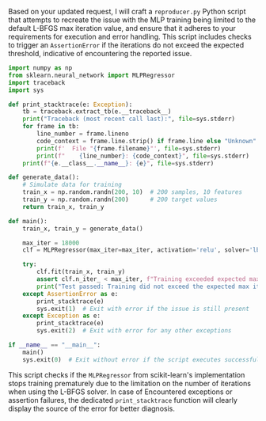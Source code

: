 Based on your updated request, I will craft a `reproducer.py` Python script that attempts to recreate the issue with the MLP training being limited to the default L-BFGS max iteration value, and ensure that it adheres to your requirements for execution and error handling. This script includes checks to trigger an `AssertionError` if the iterations do not exceed the expected threshold, indicative of encountering the reported issue.

```python
import numpy as np
from sklearn.neural_network import MLPRegressor
import traceback
import sys

def print_stacktrace(e: Exception):
    tb = traceback.extract_tb(e.__traceback__)
    print("Traceback (most recent call last):", file=sys.stderr)
    for frame in tb:
        line_number = frame.lineno
        code_context = frame.line.strip() if frame.line else "Unknown"
        print(f'  File "{frame.filename}"', file=sys.stderr)
        print(f"    {line_number}: {code_context}", file=sys.stderr)
    print(f"{e.__class__.__name__}: {e}", file=sys.stderr)

def generate_data():
    # Simulate data for training
    train_x = np.random.randn(200, 10)  # 200 samples, 10 features
    train_y = np.random.randn(200)      # 200 target values
    return train_x, train_y

def main():
    train_x, train_y = generate_data()

    max_iter = 18000
    clf = MLPRegressor(max_iter=max_iter, activation='relu', solver='lbfgs', verbose=True)

    try:
        clf.fit(train_x, train_y)
        assert clf.n_iter_ < max_iter, f"Training exceeded expected max iterations: {max_iter}"
        print("Test passed: Training did not exceed the expected max iterations.")
    except AssertionError as e:
        print_stacktrace(e)
        sys.exit(1)  # Exit with error if the issue is still present
    except Exception as e:
        print_stacktrace(e)
        sys.exit(2)  # Exit with error for any other exceptions

if __name__ == "__main__":
    main()
    sys.exit(0)  # Exit without error if the script executes successfully
```

This script checks if the `MLPRegressor` from scikit-learn's implementation stops training prematurely due to the limitation on the number of iterations when using the L-BFGS solver. In case of Encountered exceptions or assertion failures, the dedicated `print_stacktrace` function will clearly display the source of the error for better diagnosis.
